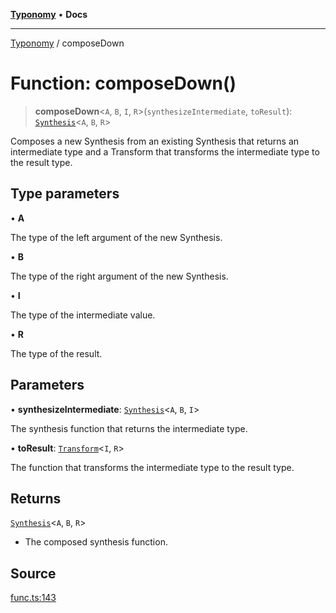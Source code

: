 [**Typonomy**](../README.md) • **Docs**

***

[Typonomy](../globals.md) / composeDown

# Function: composeDown()

> **composeDown**\<`A`, `B`, `I`, `R`\>(`synthesizeIntermediate`, `toResult`): [`Synthesis`](../type-aliases/Synthesis.md)\<`A`, `B`, `R`\>

Composes a new Synthesis from an existing Synthesis that returns an intermediate type
and a Transform that transforms the intermediate type to the result type.

## Type parameters

• **A**

The type of the left argument of the new Synthesis.

• **B**

The type of the right argument of the new Synthesis.

• **I**

The type of the intermediate value.

• **R**

The type of the result.

## Parameters

• **synthesizeIntermediate**: [`Synthesis`](../type-aliases/Synthesis.md)\<`A`, `B`, `I`\>

The synthesis function that returns the intermediate type.

• **toResult**: [`Transform`](../type-aliases/Transform.md)\<`I`, `R`\>

The function that transforms the intermediate type to the result type.

## Returns

[`Synthesis`](../type-aliases/Synthesis.md)\<`A`, `B`, `R`\>

- The composed synthesis function.

## Source

[func.ts:143](https://github.com/softcraft-development/typonomy/blob/bfa332593f2d4f3fa0b0a1ff2b00494cc65a0318/src/func.ts#L143)
